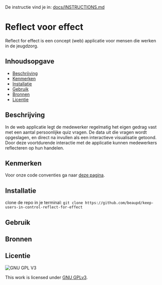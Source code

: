 De instructie vind je in: [docs/INSTRUCTIONS.md](docs/INSTRUCTIONS.md)

# Reflect voor effect
Reflect for effect is een concept (web) applicatie voor mensen die werken in de jeugdzorg.
## Inhoudsopgave

  * [Beschrijving](#beschrijving)
  * [Kenmerken](#kenmerken)
  * [Installatie](#installatie)
  * [Gebruik](#gebruik)
  * [Bronnen](#bronnen)
  * [Licentie](#licentie)

## Beschrijving
In de web applicatie legt de medewerker regelmatig het eigen gedrag vast met een aantal persoonlijke quiz vragen. De data uit die vragen wordt opgeslagen, en direct na invullen als een interactieve visualisatie getoond. Door deze voortdurende interactie met de applicatie kunnen medewerkers reflecteren op hun handelen.
<!-- Voeg een mooie poster visual toe 📸 -->
<!-- Voeg een link toe naar Github Pages 🌐-->

## Kenmerken
<!-- Bij Kenmerken staat welke technieken zijn gebruikt en hoe. Wat is de HTML structuur? Wat zijn de belangrijkste dingen in CSS? Wat is er met Javascript gedaan en hoe? Misschien heb je een framwork of library gebruikt? -->
Voor onze code conventies ga naar [deze pagina](https://github.com/beaupd/keep-users-in-control-reflect-for-effect/wiki/Code-conventies).

## Installatie
clone de repo in je terminal:
```git clone https://github.com/beaupd/keep-users-in-control-reflect-for-effect```

## Gebruik

## Bronnen

## Licentie

![GNU GPL V3](https://www.gnu.org/graphics/gplv3-127x51.png)

This work is licensed under [GNU GPLv3](./LICENSE).
